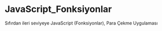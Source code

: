 # JavaScript_Fonksiyonlar
 Sıfırdan ileri seviyeye JavaScript (Fonksiyonlar), Para Çekme Uygulaması 
